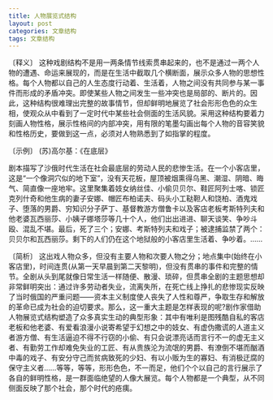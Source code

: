 ```yaml
---
title: 人物展览式结构
layout: post
categories: 文章结构
tags: 文章结构
---
```


〔释义〕 这种戏剧结构不是用一两条情节线索贯串起来的，也不是通过一两个人物的遭遇、命运来展现的，而是在生活中截取几个横断面，展示众多人物的思想性格。每个人物都以自己的人生态度行动着、生活着，人物之间没有共同参与某一事件而形成的矛盾冲突。即使某些人物之间发生一些冲突也是局部的、断片的。因此，这种结构很难理出完整的故事情节，但却鲜明地展览了社会形形色色的众生相，使观众从中看到了一定时代中某些社会侧面的生活风貌。采用这种结构要着力刻画人物性格，展示性格间的内部冲突，用有限的笔墨勾画出每个人物的音容笑貌和性格历史，要做到这一点，必须对人物熟悉到了如指掌的程度。

〔示例〕 (苏)高尔基：《在底层》

剧本描写了沙俄时代生活在社会最底层的劳动人民的悲惨生活。在一个小客店里，这是“一个像洞穴似的地下室”，没有天花板，屋顶被烟熏得乌黑、潮湿、阴暗、晦气、简直像一座地牢。这里聚集着妓女纳丝佳、小偷贝贝尔、鞋匠阿列士喀、锁匠克列什奇和他生病的妻子安娜、帽匠布柏诺夫、码头小工鞑靼人和饶柏、酒鬼戏子、堕落的男爵、穷知识分子萨丁、基督教游方僧鲁卡以及客店老板考斯特列夫和他老婆瓦西丽莎、小姨子娜塔莎等几十个人，他们出出进进、聊天谈笑、争吵斗殴、混乱不堪。最后，死了三个；安娜、考斯特列夫和戏子；被逮捕监禁了两个：贝贝尔和瓦西丽莎。剩下的人们仍在这个地狱般的小客店里生活着、争吵着。……

〔简析〕 这出戏人物众多，但没有主要人物和次要人物之分；地点集中(始终在小客店里)，时间连贯(从第一天早晨到第二天黎明)，但没有贯串的事件和完整的情节。全剧从头到尾就像日常生活一样随便、散漫、琐碎，但贯串全剧的主题思想却非常鲜明突出：通过许多劳动者失业，流离失所，在死亡线上挣扎的悲惨现实反映了当时俄国的严重问题——资本主义制度使人丧失了人性和尊严，争取生存和解放的革命已成为社会的迫切要求。那么，这一重大主题是怎样表现的呢?剧作家借助人物展览式结构塑造了众多真实生动的典型形象：其中有唯利是图残酷自私的客店老板和他老婆、有爱看浪漫小说寄希望于幻想之中的妓女、有虚伪撒谎的人道主义者游方僧、有生活逼迫不得不行窃的小偷、有只会说漂亮话而言行不一的虚无主义者、有勤劳工作却难免失业的工匠、有从贵族沦为流氓的男爵、有潦倒不堪而酗酒中毒的戏子、有安分守己而贫病致死的少妇、有以小贩为生的寡妇、有消极迂腐的保守主义者……等等，等等，形形色色，不一而足，他们个个以自己的言行展示了各自的鲜明性格，是一群面临绝望的人像大展览。每个人物都是一个典型，从不同侧面反映了那个社会，那个时代的疮痍。 
